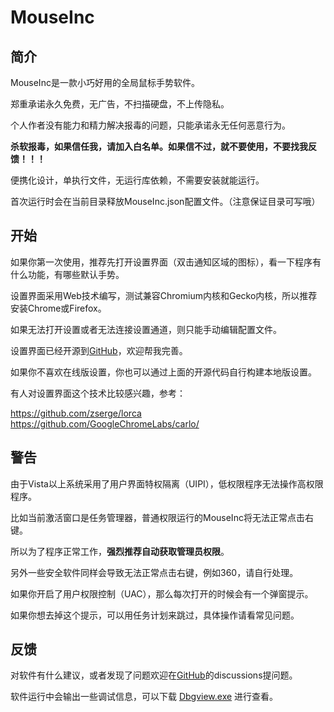 # MouseInc

## 简介
MouseInc是一款小巧好用的全局鼠标手势软件。

郑重承诺永久免费，无广告，不扫描硬盘，不上传隐私。

个人作者没有能力和精力解决报毒的问题，只能承诺永无任何恶意行为。

**杀软报毒，如果信任我，请加入白名单。如果信不过，就不要使用，不要找我反馈！！！**

便携化设计，单执行文件，无运行库依赖，不需要安装就能运行。

首次运行时会在当前目录释放MouseInc.json配置文件。（注意保证目录可写哦）

## 开始
如果你第一次使用，推荐先打开设置界面（双击通知区域的图标），看一下程序有什么功能，有哪些默认手势。

设置界面采用Web技术编写，测试兼容Chromium内核和Gecko内核，所以推荐安装Chrome或Firefox。

如果无法打开设置或者无法连接设置通道，则只能手动编辑配置文件。

设置界面已经开源到[GitHub](https://github.com/shuax/MouseInc.Settings)，欢迎帮我完善。

如果你不喜欢在线版设置，你也可以通过上面的开源代码自行构建本地版设置。

有人对设置界面这个技术比较感兴趣，参考：

https://github.com/zserge/lorca
https://github.com/GoogleChromeLabs/carlo/

## 警告
由于Vista以上系统采用了用户界面特权隔离（UIPI），低权限程序无法操作高权限程序。

比如当前激活窗口是任务管理器，普通权限运行的MouseInc将无法正常点击右键。

所以为了程序正常工作，**强烈推荐自动获取管理员权限**。

另外一些安全软件同样会导致无法正常点击右键，例如360，请自行处理。

如果你开启了用户权限控制（UAC），那么每次打开的时候会有一个弹窗提示。

如果你想去掉这个提示，可以用任务计划来跳过，具体操作请看常见问题。

## 反馈
对软件有什么建议，或者发现了问题欢迎在[GitHub](https://github.com/shuax/MouseInc.Settings/discussions)的discussions提问题。

软件运行中会输出一些调试信息，可以下载 [Dbgview.exe](https://docs.microsoft.com/en-us/sysinternals/downloads/debugview) 进行查看。
